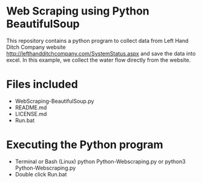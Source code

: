 # Web Scraping using Python BeautifulSoup
This repository contains a python program to collect data from Left Hand Ditch Company website http://lefthandditchcompany.com/SystemStatus.aspx and save the data into excel. 
In this example, we collect the water flow directly from the website. 

# Files included
- WebScraping-BeautifulSoup.py
- README.md
- LICENSE.md
- Run.bat

# Executing the Python program
- Terminal or Bash (Linux) python Python-Webscraping.py or python3 Python-Webscraping.py 
- Double click Run.bat
